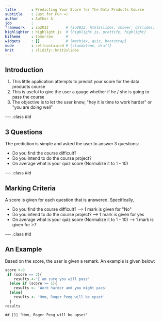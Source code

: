 ```yaml
---
title       : Predicting Your Score for The Data Products Course
subtitle    : Just for Fun =)
author      : Author A
job         : 
framework   : io2012        # {io2012, html5slides, shower, dzslides, ...}
highlighter : highlight.js  # {highlight.js, prettify, highlight}
hitheme     : tomorrow      # 
widgets     : []            # {mathjax, quiz, bootstrap}
mode        : selfcontained # {standalone, draft}
knit        : slidify::knit2slides
---
```


## Introduction

1. This little application attempts to predict your score for the data products course
2. This is useful to give the user a gauge whether if he / she is going to pass the course
3. The objective is to let the user know, "hey it is time to work harder" or "you are doing well"

--- .class #id 

## 3 Questions

The prediction is simple and asked the user to answer 3 questions:
* Do you find the course difficult?
* Do you intend to do the course project?
* On average what is your quiz score (Normalize it to 1 - 10)


--- .class #id 

## Marking Criteria

A score is given for each question that is answered. Specifically,
* Do you find the course difficult? --> 1 mark is given for "No"
* Do you intend to do the course project? --> 1 mark is given for yes
* On average what is your quiz score (Normalize it to 1 - 10) --> 1 mark is given for >7

--- .class #id 

## An Example

Based on the score, the user is given a remark. An example is given below:


```r
score <-0
 if (score == 3){
    results <-'I am sure you will pass'
  }else if (score >= 1){
    results <- 'Work harder and you might pass'
  }else{
    results <- 'Hmm, Roger Peng will be upset'
  }
results
```

```
## [1] "Hmm, Roger Peng will be upset"
```

